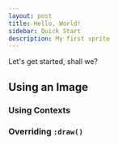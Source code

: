 ```yaml
---
layout: post
title: Hello, World!
sidebar: Quick Start
description: My first sprite
---
```


Let's get started, shall we?

## Using an Image

### Using Contexts

### Overriding `:draw()`
